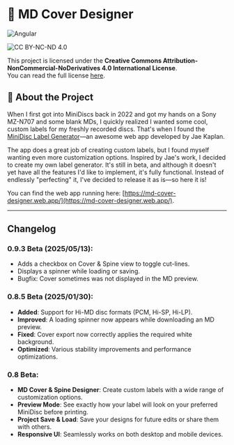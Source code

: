 # 💽 MD Cover Designer

![Angular](https://img.shields.io/badge/Angular-%23DD0031.svg?style=for-the-badge&logo=angular&logoColor=white)

![CC BY-NC-ND 4.0](https://licensebuttons.net/l/by-nc-nd/4.0/88x31.png)

This project is licensed under the **Creative Commons Attribution-NonCommercial-NoDerivatives 4.0 International License**.  
You can read the full license [here](LICENSE).

## 📌 About the Project

When I first got into MiniDiscs back in 2022 and got my hands on a Sony MZ-N707 and some blank MDs, I quickly realized I wanted some cool, custom labels for my freshly recorded discs.
That's when I found the [MiniDisc Label Generator](https://md-label.jkap.io/)—an awesome web app developed by Jae Kaplan.

The app does a great job of creating custom labels, but I found myself wanting even more customization options. Inspired by Jae's work, I decided to create my own label generator. It's still in beta, and although it doesn't yet have all the features I'd like to implement, it's fully functional. Instead of endlessly "perfecting" it, I've decided to release it as is—so here it is!

You can find the web app running here: [https://md-cover-designer.web.app/](https://md-cover-designer.web.app/).

---

## Changelog

### 0.9.3 Beta (2025/05/13):
  - Adds a checkbox on Cover & Spine view to toggle cut-lines.
  - Displays a spinner while loading or saving.
  - Bugfix: Cover sometimes was not displayed in the MD preview.

### 0.8.5 Beta (2025/01/30):
  - **Added**: Support for Hi-MD disc formats (PCM, Hi-SP, Hi-LP).
  - **Improved**: A loading spinner now appears while downloading an MD preview.
  - **Fixed**: Cover export now correctly applies the required white background.
  - **Optimized**: Various stability improvements and performance optimizations.

### 0.8 Beta:
  - **MD Cover & Spine Designer**: Create custom labels with a wide range of customization options.
  - **Preview Mode**: See exactly how your label will look on your preferred MiniDisc before printing.
  - **Project Save & Load**: Save your designs for future edits or share them with others.
  - **Responsive UI**: Seamlessly works on both desktop and mobile devices.
